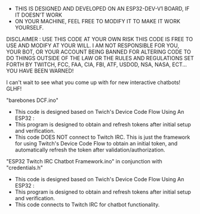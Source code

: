   *  THIS IS DESIGNED AND DEVELOPED ON AN ESP32-DEV-V1 BOARD, IF IT DOESN'T WORK
  *  ON YOUR MACHINE, FEEL FREE TO MODIFY IT TO MAKE IT WORK YOURSELF.



  DISCLAIMER : USE THIS CODE AT YOUR OWN RISK THIS CODE IS FREE TO USE
  AND MODIFY AT YOUR WILL. I AM NOT RESPONSIBLE FOR YOU, YOUR BOT, OR YOUR ACCOUNT
  BEING BANNED FOR ALTERING CODE TO DO THINGS OUTSIDE OF THE LAW OR THE RULES
  AND REGULATIONS SET FORTH BY TWITCH, FCC, FAA, CIA, FBI, ATF, USDOD, NSA, NASA, ECT...
  YOU HAVE BEEN WARNED!

  I can't wait to see what you come up with for new interactive chatbots!
  GLHF!



 "barebones DCF.ino"
 - This code is designed based on Twich's Device Code Flow Using An ESP32 : 
 - This program is designed to obtain and refresh tokens after initial setup and verification.
 - This code DOES NOT connect to Twitch IRC. This is just the framework for using
Twitch's Device Code Flow to obtain an initial token, and automatically refresh the
token after validation/authorization.


  
  
 "ESP32 Twitch IRC Chatbot Framework.ino" in conjunction with "credentials.h"
 - This code is designed based on Twich's Device Code Flow Using An ESP32 : 
 - This program is designed to obtain and refresh tokens after initial setup and verification.
 - This code connects to Twitch IRC for chatbot functionality.

